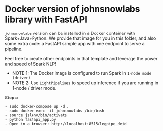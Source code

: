 # Docker version of johnsnowlabs library with FastAPI
`johnsnowlabs` version can be installed in a Docker container with Spark+Java+Python. We provide that image
for you in this folder, and also some extra code: a FastAPI sample app with one endpoint to serve a pipeline.

Feel free to create other endpoints in that template and leverage the power and speed of Spark NLP!

- NOTE 1: The Docker image is configured to run Spark in `1-node mode (driver)`
- NOTE 2: Use `LightPipelines` to speed up inference if you are running in 1-node / driver mode.

Steps:
```
- sudo docker-compose up -d .
- sudo docker exec -it johnsnowlabs /bin/bash
- source jslenv/bin/activate
- python fastapi_app.py
- Open in a browser: http://localhost:8515/legpipe_deid
```